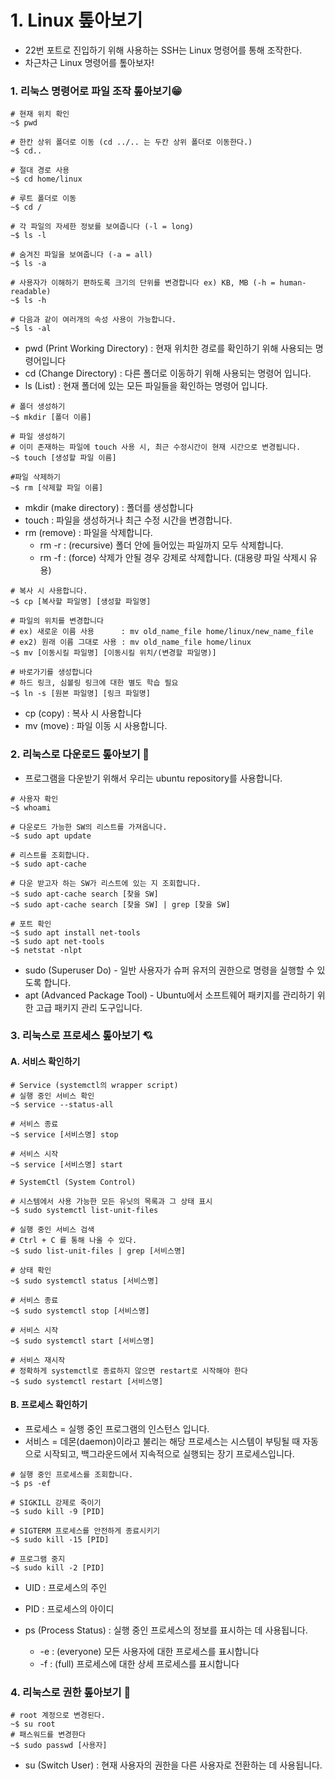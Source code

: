 # 1. Linux 톺아보기

+ 22번 포트로 진입하기 위해 사용하는 SSH는 Linux 명령어를 통해 조작한다.
+ 차근차근 Linux 명령어를 톺아보자!

### 1. 리눅스 명령어로 파일 조작 톺아보기😁

```shell
# 현재 위치 확인
~$ pwd

# 한칸 상위 폴더로 이동 (cd ../.. 는 두칸 상위 폴더로 이동한다.)
~$ cd.. 

# 절대 경로 사용
~$ cd home/linux

# 루트 폴더로 이동
~$ cd /

# 각 파일의 자세한 정보를 보여줍니다 (-l = long)
~$ ls -l

# 숨겨진 파일을 보여줍니다 (-a = all)
~$ ls -a

# 사용자가 이해하기 편하도록 크기의 단위를 변경합니다 ex) KB, MB (-h = human-readable)
~$ ls -h

# 다음과 같이 여러개의 속성 사용이 가능합니다.
~$ ls -al

```
+ pwd (Print Working Directory) : 현재 위치한 경로를 확인하기 위해 사용되는 명령어입니다
+ cd (Change Directory) : 다른 폴더로 이동하기 위해 사용되는 명령어 입니다.
+ ls (List) : 현재 폴더에 있는 모든 파일들을 확인하는 명령어 입니다.

```shell
# 폴더 생성하기
~$ mkdir [폴더 이름]

# 파일 생성하기
# 이미 존재하는 파일에 touch 사용 시, 최근 수정시간이 현재 시간으로 변경됩니다.
~$ touch [생성할 파일 이름]

#파일 삭제하기
~$ rm [삭제할 파일 이름]
```
+ mkdir (make directory) : 폴더를 생성합니다
+ touch : 파일을 생성하거나 최근 수정 시간을 변경합니다. 
+ rm (remove) : 파일을 삭제합니다.
  + rm -r : (recursive) 폴더 안에 들어있는 파일까지 모두 삭제합니다.
  + rm -f : (force) 삭제가 안될 경우 강제로 삭제합니다. (대용량 파일 삭제시 유용)

```shell
# 복사 시 사용합니다.
~$ cp [복사할 파일명] [생성할 파일명]

# 파일의 위치를 변경합니다
# ex) 새로운 이름 사용      : mv old_name_file home/linux/new_name_file
# ex2) 원래 이름 그대로 사용 : mv old_name_file home/linux
~$ mv [이동시킬 파일명] [이동시킬 위치/(변경할 파일명)]

# 바로가기를 생성합니다
# 하드 링크, 심볼링 링크에 대한 별도 학습 필요
~$ ln -s [원본 파일명] [링크 파일명]
```
+ cp (copy) : 복사 시 사용합니다
+ mv (move) : 파일 이동 시 사용합니다.

### 2. 리눅스로 다운로드 톺아보기 🎇

+ 프로그램을 다운받기 위해서 우리는 ubuntu repository를 사용합니다.

```shell
# 사용자 확인
~$ whoami

# 다운로드 가능한 SW의 리스트를 가져옵니다.
~$ sudo apt update

# 리스트를 조회합니다.
~$ sudo apt-cache

# 다운 받고자 하는 SW가 리스트에 있는 지 조회합니다.
~$ sudo apt-cache search [찾을 SW]
~$ sudo apt-cache search [찾을 SW] | grep [찾을 SW]

# 포트 확인
~$ sudo apt install net-tools
~$ sudo apt net-tools
~$ netstat -nlpt

```
+ sudo (Superuser Do) - 일반 사용자가 슈퍼 유저의 권한으로 명령을 실행할 수 있도록 합니다.
+ apt (Advanced Package Tool) - Ubuntu에서 소프트웨어 패키지를 관리하기 위한 고급 패키지 관리 도구입니다.

### 3. 리눅스로 프로세스 톺아보기 💘

#### A. 서비스 확인하기
```shell
# Service (systemctl의 wrapper script)
# 실행 중인 서비스 확인
~$ service --status-all

# 서비스 종료
~$ service [서비스명] stop

# 서비스 시작
~$ service [서비스명] start
```

```shell
# SystemCtl (System Control)

# 시스템에서 사용 가능한 모든 유닛의 목록과 그 상태 표시
~$ sudo systemctl list-unit-files

# 실행 중인 서비스 검색
# Ctrl + C 를 통해 나올 수 있다.
~$ sudo list-unit-files | grep [서비스명]

# 상태 확인
~$ sudo systemctl status [서비스명]

# 서비스 종료
~$ sudo systemctl stop [서비스명]

# 서비스 시작
~$ sudo systemctl start [서비스명]

# 서비스 재시작
# 정확하게 systemctl로 종료하지 않으면 restart로 시작해야 한다
~$ sudo systemctl restart [서비스명]
```


#### B. 프로세스 확인하기

+ 프로세스 = 실행 중인 프로그램의 인스턴스 입니다.
+ 서비스 = 데몬(daemon)이라고 불리는 해당 프로세스는 시스템이 부팅될 때 자동으로 시작되고, 백그라운드에서 지속적으로 실행되는 장기 프로세스입니다.

```shell
# 실행 중인 프로세스를 조회합니다.
~$ ps -ef

# SIGKILL 강제로 죽이기 
~$ sudo kill -9 [PID]

# SIGTERM 프로세스를 안전하게 종료시키기
~$ sudo kill -15 [PID]

# 프로그램 중지
~$ sudo kill -2 [PID]

```
+ UID : 프로세스의 주인
+ PID : 프로세스의 아이디

+ ps (Process Status) : 실행 중인 프로세스의 정보를 표시하는 데 사용됩니다.
  + -e : (everyone) 모든 사용자에 대한 프로세스를 표시합니다
  + -f : (full) 프로세스에 대한 상세 프로세스를 표시합니다

### 4. 리눅스로 권한 톺아보기 🎠

```shell
# root 계정으로 변경된다.
~$ su root
# 패스워드를 변경한다
~$ sudo passwd [사용자]
```
+ su (Switch User) : 현재 사용자의 권한을 다른 사용자로 전환하는 데 사용됩니다.